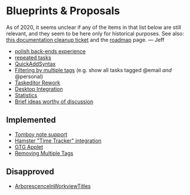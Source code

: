 # Blueprints & Proposals

As of 2020, it seems unclear if any of the items in that list below are
still relevant, and they seem to be here only for historical purposes.
See also: [this documentation cleanup ticket](https://github.com/getting-things-gnome/gtg/issues/200) and the
[roadmap](roadmap) page. — Jeff

- [polish back-ends experience](pre2020/blueprints/backends)
- [repeated tasks](pre2020/blueprints/repeated_tasks)
- [QuickAddSyntax](pre2020/blueprints/quick_add_syntax)
- [Filtering by multiple tags](/Apps/GTG/Filtering%20by%20multiple%20tags) (e.g. show all
  tasks tagged @email *and* @personal)
- [Taskeditor Rework](pre2020/blueprints/taskeditor_rework)
- [Desktop Integration](pre2020/blueprints/desktop_integration)
- [Statistics](pre2020/blueprints/statistics)
- [Brief ideas worthy of discussion](pre2020/blueprints/brief_ideas)

## Implemented

- [Tomboy note support](pre2020/blueprints/tomboy_note_support)
- [Hamster "Time Tracker" integration](pre2020/blueprints/hamster_integration)
- [GTG Applet](pre2020/blueprints/applet)
- [Removing Multiple Tags](/Apps/GTG/blueprints/removing_multiple_tags)

## Disapproved

- [ArborescenceInWorkviewTitles](pre2020/blueprints/arborescence_in_workview_titles)
